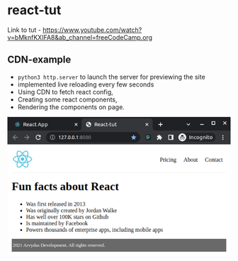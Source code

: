 # react-tut

Link to tut - https://www.youtube.com/watch?v=bMknfKXIFA8&ab_channel=freeCodeCamp.org

## CDN-example

- `python3 http.server` to launch the server for previewing the site
- implemented live reloading every few seconds
- Using CDN to fetch react config,
- Creating some react components,
- Rendering the components on page.

![CDN-example](./CDN-example.png)
